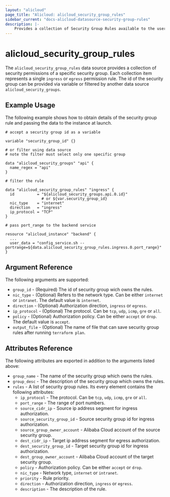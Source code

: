 ```yaml
---
layout: "alicloud"
page_title: "Alicloud: alicloud_security_group_rules"
sidebar_current: "docs-alicloud-datasource-security-group-rules"
description: |-
    Provides a collection of Security Group Rules available to the user.
---
```


# alicloud\_security\_group\_rules

The `alicloud_security_group_rules` data source provides a collection of security permissions of a specific security group.
Each collection item represents a single `ingress` or `egress` permission rule.
The id of the security group can be provided via variable or filtered by another data source `alicloud_security_groups`.

## Example Usage
The following example shows how to obtain details of the security group rule and passing the data to the instance at launch.
```
# accept a security group id as a variable

variable "security_group_id" {}

# or filter using data source
# note the filter must select only one specific group

data "alicloud_security_groups" "api" {
  name_regex = "api"
}

# filter the rule

data "alicloud_security_group_rules" "ingress" {
  id          = "${alicloud_security_groups.api.0.id}"
                # or ${var.security_group_id}
  nic_type    = "internet"
  direction   = "ingress"
  ip_protocol = "TCP"
}

# pass port_range to the backend service

resource "alicloud_instance" "backend" {
  ...
  user_data = "config_service.sh --portrange=${data.alicloud_security_group_rules.ingress.0.port_range}"
}
```

## Argument Reference

The following arguments are supported:

* `group_id` - (Required) The id of security group wich owns the rules.
* `nic_type` - (Optional) Refers to the network type. Can be either `internet` or `intranet`. The default value is `internet`.
* `direction` - (Optional) Authorization direction, `ingress` or `egress`.
* `ip_protocol` - (Optional) The protocol. Can be `tcp`, `udp`, `icmp`, `gre` or `all`.
* `policy` - (Optional) Authorization policy. Can be either `accept` or `drop`. The default value is `accept`.
* `output_file` - (Optional) The name of file that can save security group rules after running `terraform plan`.

## Attributes Reference

The following attributes are exported in addition to the arguments listed above:

* `group_name` - The name of the security group which owns the rules.
* `group_desc` - The description of the security group which owns the rules.
* `rules` - A list of security group rules. Its every element contains the following attributes:
  * `ip_protocol` - The protocol. Can be `tcp`, `udp`, `icmp`, `gre` or `all`.
  * `port_range` - The range of port numbers.
  * `source_cidr_ip` - Source ip address segment for ingress authorization.
  * `source_security_group_id` - Source security group id for ingress authorization.
  * `source_group_owner_account` - Alibaba Cloud account of the source security group.
  * `dest_cidr_ip` - Target ip address segment for egress authorization.
  * `dest_security_group_id` - Target security group id for ingress authorization.
  * `dest_group_owner_account` - Alibaba Cloud account of the target security group.
  * `policy` - Authorization policy. Can be either `accept` or `drop`.
  * `nic_type` - Network type, `internet` or `intranet`.
  * `priority` - Rule priority.
  * `direction` - Authorization direction, `ingress` or `egress`.
  * `description` - The description of the rule.
